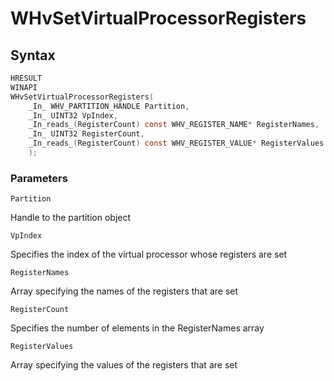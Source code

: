 # WHvSetVirtualProcessorRegisters

## Syntax

```C
HRESULT
WINAPI
WHvSetVirtualProcessorRegisters(
    _In_ WHV_PARTITION_HANDLE Partition,
    _In_ UINT32 VpIndex,
    _In_reads_(RegisterCount) const WHV_REGISTER_NAME* RegisterNames,
    _In_ UINT32 RegisterCount,
    _In_reads_(RegisterCount) const WHV_REGISTER_VALUE* RegisterValues
    );
```

### Parameters

`Partition` 

Handle to the partition object

`VpIndex`

Specifies the index of the virtual processor whose registers are set

`RegisterNames` 

Array specifying the names of the registers that are set 

`RegisterCount` 

Specifies the number of elements in the RegisterNames array 

`RegisterValues` 

Array specifying the values of the registers that are set

